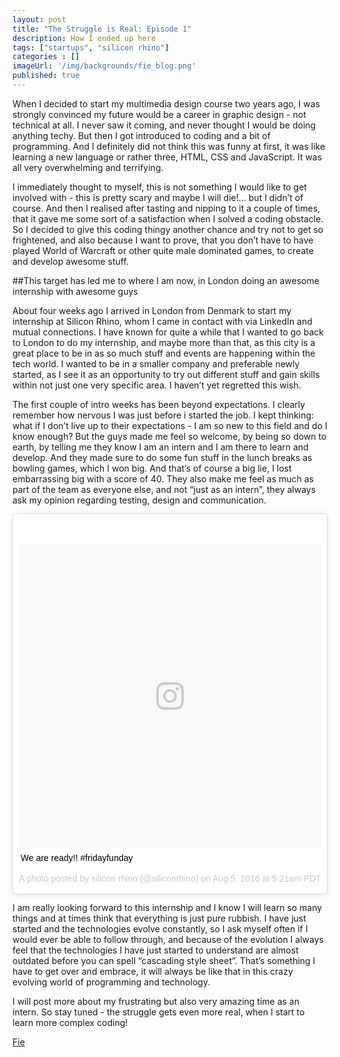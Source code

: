 ```yaml
---
layout: post
title: "The Struggle is Real: Episode 1"
description: How I ended up here 
tags: ["startups", "silicon rhino"]
categories : []
imageUrl: '/img/backgrounds/fie_blog.png'
published: true
---
```


When I decided to start my multimedia design course two years ago, I was strongly convinced my future would be a career in graphic design - not technical at all. I never saw it coming, and never thought I would be doing anything techy. But then I got introduced to coding and a bit of programming. And I definitely did not think this was funny at first, it was like learning a new language or rather three, HTML, CSS and JavaScript. It was all very overwhelming and terrifying. 

I immediately thought to myself, this is not something I would like to get involved with - this is pretty scary and maybe I will die!… but I didn’t of course. And then I realised after tasting and nipping to it a couple of times, that it gave me some sort of a satisfaction when I solved a coding obstacle. So I decided to give this coding thingy another chance and try not to get so frightened, and also because I want to prove, that you don’t have to have played World of Warcraft or other quite male dominated games, to create and develop awesome stuff.

##This target has led me to where I am now, in London doing an awesome internship with awesome guys

About four weeks ago I arrived in London from Denmark to start my internship at Silicon Rhino, whom I came in contact with via LinkedIn and mutual connections. I have known for quite a while that I wanted to go back to London to do my internship, and maybe more than that, as this city is a great place to be in as so much stuff and events are happening within the tech world. I wanted to be in a smaller company and preferable newly started, as I see it as an opportunity to try out different stuff and gain skills within not just one very specific area. I haven’t yet regretted this wish.

The first couple of intro weeks has been beyond expectations. I clearly remember how nervous I was just before i started the job. I kept thinking: what if I don’t live up to their expectations - I am so new to this field and do I know enough? But the guys made me feel so welcome, by being so down to earth, by telling me they know I am an intern and I am there to learn and develop. And they made sure to do some fun stuff in the lunch breaks as bowling games, which I won big. And that’s of course a big lie, I lost embarrassing big with a score of 40. They also make me feel as much as part of the team as everyone else, and not “just as an intern”, they always ask my opinion regarding testing, design and communication.

<blockquote class="instagram-media" data-instgrm-captioned data-instgrm-version="7" style=" background:#FFF; border:0; border-radius:3px; box-shadow:0 0 1px 0 rgba(0,0,0,0.5),0 1px 10px 0 rgba(0,0,0,0.15); margin: 1px; max-width:658px; padding:0; width:99.375%; width:-webkit-calc(100% - 2px); width:calc(100% - 2px);"><div style="padding:8px;"> <div style=" background:#F8F8F8; line-height:0; margin-top:40px; padding:50.0% 0; text-align:center; width:100%;"> <div style=" background:url(data:image/png;base64,iVBORw0KGgoAAAANSUhEUgAAACwAAAAsCAMAAAApWqozAAAABGdBTUEAALGPC/xhBQAAAAFzUkdCAK7OHOkAAAAMUExURczMzPf399fX1+bm5mzY9AMAAADiSURBVDjLvZXbEsMgCES5/P8/t9FuRVCRmU73JWlzosgSIIZURCjo/ad+EQJJB4Hv8BFt+IDpQoCx1wjOSBFhh2XssxEIYn3ulI/6MNReE07UIWJEv8UEOWDS88LY97kqyTliJKKtuYBbruAyVh5wOHiXmpi5we58Ek028czwyuQdLKPG1Bkb4NnM+VeAnfHqn1k4+GPT6uGQcvu2h2OVuIf/gWUFyy8OWEpdyZSa3aVCqpVoVvzZZ2VTnn2wU8qzVjDDetO90GSy9mVLqtgYSy231MxrY6I2gGqjrTY0L8fxCxfCBbhWrsYYAAAAAElFTkSuQmCC); display:block; height:44px; margin:0 auto -44px; position:relative; top:-22px; width:44px;"></div></div> <p style=" margin:8px 0 0 0; padding:0 4px;"> <a href="https://www.instagram.com/p/BIuhIHtBfoZ/" style=" color:#000; font-family:Arial,sans-serif; font-size:14px; font-style:normal; font-weight:normal; line-height:17px; text-decoration:none; word-wrap:break-word;" target="_blank">We are ready!! #fridayfunday</a></p> <p style=" color:#c9c8cd; font-family:Arial,sans-serif; font-size:14px; line-height:17px; margin-bottom:0; margin-top:8px; overflow:hidden; padding:8px 0 7px; text-align:center; text-overflow:ellipsis; white-space:nowrap;">A photo posted by silicon rhino (@siliconrhino) on <time style=" font-family:Arial,sans-serif; font-size:14px; line-height:17px;" datetime="2016-08-05T12:21:56+00:00">Aug 5, 2016 at 5:21am PDT</time></p></div></blockquote> <script async defer src="//platform.instagram.com/en_US/embeds.js"></script>

I am really looking forward to this internship and I know I will learn so many things and at times think that everything is just pure rubbish. I have just started and the technologies evolve constantly, so I ask myself often if I would ever be able to follow through, and because of the evolution I always feel that the technologies I have just started to understand are almost outdated before you can spell “cascading style sheet”. That’s something I have to get over and embrace, it will always be like that in this crazy evolving world of programming and technology.

I will post more about my frustrating but also very amazing time as an intern. So stay tuned - the struggle gets even more real, when I start to learn more complex coding!


[Fie](https://twitter.com/fiejelved)





<!-- [get the PDF]({{ site.url }}/assets/mydoc.pdf). -->